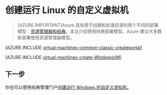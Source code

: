 <properties
	pageTitle="创建自定义 Linux 虚拟机 | Azure"
	description="了解如何从 Azure 经典管理门户使用经典部署模型创建自定义 Linux 虚拟机。"
	services="virtual-machines-linux"
	documentationCenter=""
	authors="cynthn"
	manager="timlt"
	editor="tysonn"
	tags="azure-service-management"/>

<tags
	ms.service="virtual-machines-linux"
	ms.date="03/15/2016"
	wacn.date="05/24/2016"/>

	
# 创建运行 Linux 的自定义虚拟机

> [AZURE.IMPORTANT]Azure 具有用于创建和处理资源的两个不同的部署模型：[资源管理器和经典](/documentation/articles/resource-manager-deployment-model/)。本文介绍使用经典部署模型。Azure 建议大多数新部署使用资源管理器模型。

[AZURE.INCLUDE [virtual-machines-common-classic-createportal](../includes/virtual-machines-common-classic-createportal.md)]

[AZURE.INCLUDE [virtual-machines-create-WindowsVM](../includes/virtual-machines-create-linuxvm.md)]

## 下一步

你也可以使用经典管理门户[创建运行 Windows 的自定义虚拟机](/documentation/articles/virtual-machines-windows-classic-createportal/)。

<!---HONumber=Mooncake_0215_2016-->